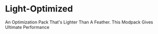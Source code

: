 # Light-Optimized
An Optimization Pack That's Lighter Than A Feather. This Modpack Gives Ultimate Performance
